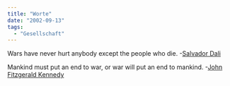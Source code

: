 ```yaml
---
title: "Worte"
date: "2002-09-13"
tags:
  - "Gesellschaft"
---
```


Wars have never hurt anybody except the people who die. -[Salvador Dali](http://www.quoteland.com/author.asp?AUTHOR_ID=398 "Quoteland.com: Salvador Dali")

Mankind must put an end to war, or war will put an end to mankind. -[John Fitzgerald Kennedy](http://www.quoteland.com/author.asp?AUTHOR_ID=34 "Quoteland: J.F.Kennedy")
